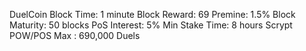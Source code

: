 DuelCoin 
Block Time: 1 minute
Block Reward: 69
Premine: 1.5%
Block Maturity: 50 blocks
PoS Interest: 5%
Min Stake Time: 8 hours
Scrypt POW/POS
Max : 690,000 Duels

